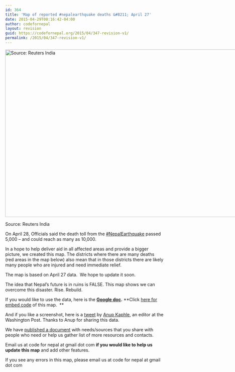 ```yaml
---
id: 364
title: 'Map of reported #nepalearthquake deaths &#8211; April 27'
date: 2015-04-29T00:16:42-04:00
author: codefornepal
layout: revision
guid: https://codefornepal.org/2015/04/347-revision-v1/
permalink: /2015/04/347-revision-v1/
---
```

<div id="attachment_349" style="width: 810px" class="wp-caption alignnone">
  <a href="https://codefornepal.org/wp-content/uploads/2015/04/nepalquake.jpg"><img aria-describedby="caption-attachment-349" class="size-full wp-image-349" src="https://codefornepal.org/wp-content/uploads/2015/04/nepalquake.jpg" alt="Source: Reuters India" width="800" height="533" srcset="https://codefornepal.org/wp-content/uploads/2015/04/nepalquake.jpg 800w, https://codefornepal.org/wp-content/uploads/2015/04/nepalquake-300x200.jpg 300w" sizes="(max-width: 800px) 100vw, 800px" /></a>
  
  <p id="caption-attachment-349" class="wp-caption-text">
    Source: Reuters India
  </p>
</div>

On April 28, Officials said the death toll from the <a class="_58cn" href="https://www.facebook.com/hashtag/nepalearthquake?source=feed_text&story_id=10155550591670002" data-ft="{&quot;tn&quot;:&quot;*N&quot;,&quot;type&quot;:104}"><span class="_58cl">‪#‎</span><span class="_58cm">NepalEarthquake‬</span></a> passed 5,000 – and could reach as many as 10,000.

In a hope to help deliver aid in all affected areas and provide a bigger picture, we created this map. The districts where there are many deaths (red areas in the map below) also mean that in those districts there are likely many people who are injured and need immediate relief.

The map is based on April 27 data.  We hope to update it soon.

The idea that Nepal&#8217;s future is in ruins is FALSE. This map shows we can overcome this disaster. Rise. Rebuild.



If you would like to use the data, here is the **[Google doc](https://docs.google.com/spreadsheets/d/1S11gttr_Exz4H4n5gYr_KBzjNSHAVHoE_aD5G2oRTBs/edit#gid=0).** **Click <a href="https://codefornepal.cartodb.com/viz/a5043d8a-ee0f-11e4-987c-0e018d66dc29/public_map" target="_blank">here for embed code</a> of this map.  **

And if you like a screenshot, here is a <a href="https://twitter.com/AnupKaphle/status/592883239112540164" target="_blank">tweet</a> by <a href="https://twitter.com/AnupKaphle" target="_blank">Anup Kaphle</a>, an editor at the Washington Post. Thanks to Anup for sharing this data.

We have <a href="http://bit.ly/nepalrelief15" target="_blank">published a document</a> with needs/sources that you share with people who need or help us gather list of more resources and contacts.

Email us at code for nepal at gmail dot com **if you would like to help us update this map** and add other features.

If you see any errors in this map, please email us at code for nepal at gmail dot com